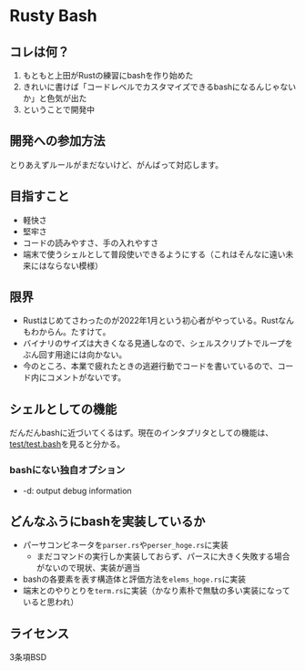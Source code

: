 # Rusty Bash

## コレは何？

1. もともと上田がRustの練習にbashを作り始めた
2. きれいに書けば「コードレベルでカスタマイズできるbashになるんじゃないか」と色気が出た
3. ということで開発中


## 開発への参加方法

とりあえずルールがまだないけど、がんばって対応します。

## 目指すこと

* 軽快さ
* 堅牢さ
* コードの読みやすさ、手の入れやすさ
* 端末で使うシェルとして普段使いできるようにする（これはそんなに遠い未来にはならない模様）

## 限界

* Rustはじめてさわったのが2022年1月という初心者がやっている。Rustなんもわからん。たすけて。
* バイナリのサイズは大きくなる見通しなので、シェルスクリプトでループをぶん回す用途には向かない。
* 今のところ、本業で疲れたときの逃避行動でコードを書いているので、コード内にコメントがないです。

## シェルとしての機能

だんだんbashに近づいてくるはず。現在のインタプリタとしての機能は、[test/test.bash](https://github.com/ryuichiueda/rusty_bash/blob/main/test/test.bash)を見ると分かる。


### bashにない独自オプション

* -d: output debug information

## どんなふうにbashを実装しているか

* パーサコンビネータを`parser.rs`や`perser_hoge.rs`に実装
    * まだコマンドの実行しか実装しておらず、パースに大きく失敗する場合がないので現状、実装が適当
* bashの各要素を表す構造体と評価方法を`elems_hoge.rs`に実装
* 端末とのやりとりを`term.rs`に実装（かなり素朴で無駄の多い実装になっていると思われ）

## ライセンス

3条項BSD
